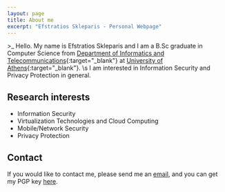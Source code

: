 ```yaml
---
layout: page
title: About me
excerpt: "Efstratios Skleparis - Personal Webpage"
---
```


 \>_ Hello. My name is Efstratios Skleparis and I am a B.Sc graduate in Computer Science from [Department of Informatics and Telecommunications](http://di.uoa.gr/eng){:target="_blank"} at [University of Athens](http://en.uoa.gr){:target="_blank"}. 
 \s I am interested in Information Security and Privacy Protection in general.

## Research interests

* Information Security
* Virtualization Technologies and Cloud Computing
* Mobile/Network Security
* Privacy Protection

## Contact

If you would like to contact me, please send me an [email](mailto:eskleparis@gmail.com), and you can get my PGP key [here](/pkey.asc).
